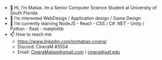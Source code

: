 - 👋 Hi, I’m Matias. Im a Senior Computer Science Student at University of South Florida
- 👀 I’m interested WebDesign / Application design / Game Design
- 🌱 I’m currently learning  NodeJS - React - CSS / C# .NET - Unity / Python - flask - matplotlib
- 📫 How to reach me: 
  - https://www.linkedin.com/in/matias-cinera/  
  - Discord: CineraM #3554  
  - Email: CineraMatias@gmail.com / cinera@usf.edu

<!---
CineraM/CineraM is a ✨ special ✨ repository because its `README.md` (this file) appears on your GitHub profile.
You can click the Preview link to take a look at your changes.
--->
